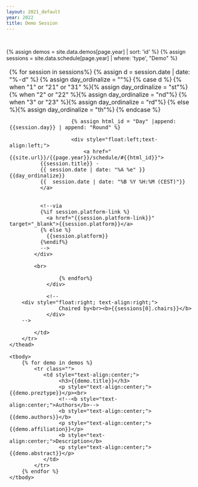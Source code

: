 ```yaml
---
layout: 2021_default
year: 2022
title: Demo Session
---
```


<br>

{% assign demos = site.data.demos[page.year] | sort: 'id' %}
{% assign sessions = site.data.schedule[page.year] | where: 'type', "Demo"  %}

<table class="table table-bordered table-striped">
	<thead>
		<tr class="bg-dark text-light">
			<td> 
				<div style="float:left;">
					{% for session in sessions%}
						{% assign d = session.date | date: "%-d" %}
						{% assign day_ordinalize = ""%}
						{% case d %}
					  		{% when "1" or "21" or "31" %}{% assign day_ordinalize = "st"%}
					  		{% when "2" or "22" %}{% assign day_ordinalize = "nd"%}
					  		{% when "3" or "23" %}{% assign day_ordinalize = "rd"%}
					 		 {% else %}{% assign day_ordinalize = "th"%}
						{% endcase %}
					
						{% assign html_id = "Day" |append: {{session.day}} | append: "Round" %}
			
						<div style="float:left;text-align:left;">
							<a href="{{site.url}}/{{page.year}}/schedule/#{{html_id}}">
              {{session.title}} - 
              {{ session.date | date: "%A %e" }}{{day_ordinalize}} 
              {{  session.date | date: "%B %Y %H:%M (CEST)"}}
              </a> 

              
              <!--via 
              {%if session.platform-link %} 
                <a href="{{session.platform-link}}" target="_blank">{{session.platform}}</a> 
              {% else %}
                {{session.platform}}
              {%endif%}
              -->
            </div> 
              
            <br>
			
					{% endfor%}	
				</div>

				<!--
        <div style="float:right; text-align:right;">
					Chaired by<br><b>{{sessions[0].chairs}}</b>
				</div>
        -->

			</td>
		</tr>
	</thead>

	<tbody>
		{% for demo in demos %}
			<tr class="">
			   <td style="text-align:center;">
			   		<h3>{{demo.title}}</h3>
					<p style="text-align:center;">{{demo.preztype}}</p><br>
					<!--<b style="text-align:center;">Authors</b>-->
					<b style="text-align:center;">{{demo.authors}}</b>
					<p style="text-align:center;">{{demo.affiliation}}</p>
					<b style="text-align:center;">Description</b>
					<p style="text-align:center;">{{demo.abstract}}</p>
			   </td>
			</tr>
		{% endfor %}
	</tbody>
</table>

